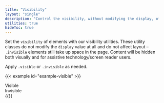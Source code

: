 ```yaml
---
title: "Visibility"
layout: "single"
description: "Control the visibility, without modifying the display, of elements with visibility utilities."
utilities: true
hideToc: true
---
```


Set the `visibility` of elements with our visibility utilities. These utility classes do not modify
the `display` value at all and do not affect layout – `.invisible` elements still take up
space in the page. Content will be hidden both visually and for assistive technology/screen reader users.

Apply `.visible` or `.invisible` as needed.

<!-- prettier-ignore-start -->
{{< example id="example-visible" >}}
<div class="visible">Visible</div>
<div class="invisible">Invisible</div>
{{</ example >}}
<!-- prettier-ignore-end -->
